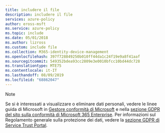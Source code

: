 ```yaml
---
title: includere il file
description: includere il file
services: azure-policy
author: eross-msft
ms.service: azure-policy
ms.topic: include
ms.date: 05/01/2018
ms.author: lizross
ms.custom: include file
ms.collection: M365-identity-device-management
ms.openlocfilehash: 397f728849250b010ff44da1c24f19e9a8f41aaf
ms.sourcegitcommit: 549352bdea93cc2809e3e0010bfcc10bd44dc728
ms.translationtype: MTE75
ms.contentlocale: it-IT
ms.lasthandoff: 08/09/2019
ms.locfileid: "68862047"
---
```

>[!Note]
>Se si è interessati a visualizzare o eliminare dati personali, vedere le linee guida di Microsoft in [Gestore conformità di Microsoft](https://servicetrust.microsoft.com/ComplianceManager) e nella [sezione GDPR del sito sulla conformità di Microsoft 365 Enterprise](https://docs.microsoft.com/microsoft-365/compliance/gdpr). Per informazioni sul Regolamento generale sulla protezione dei dati, vedere la [sezione GDPR di Service Trust Portal](https://servicetrust.microsoft.com/ViewPage/GDPRGetStarted).
